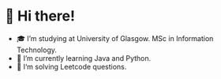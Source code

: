 # 👋 Hi there!

- 🎓 I’m studying at University of Glasgow. MSc in Information Technology.
- 🌱 I’m currently learning Java and Python.
- 🤖 I‘m solving Leetcode questions.

<!---
ShaoTang-J/ShaoTang-J is a ✨ special ✨ repository because its `README.md` (this file) appears on your GitHub profile.
You can click the Preview link to take a look at your changes.
--->
